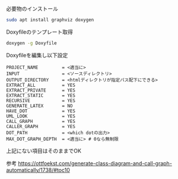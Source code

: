 必要物のインストール

```bash
sudo apt install graphviz doxygen
```

Doxyfileのテンプレート取得
```bash
doxygen -g Doxyfile
```

Doxyfileを編集し以下設定
```
PROJECT_NAME         = <適当に>
INPUT                = <ソースディレクトリ>
OUTPUT_DIRECTORY     = <htmlディレクトリが指定パス配下にできる>
EXTRACT_ALL          = YES
EXTRACT_PRIVATE      = YES
EXTRACT_STATIC       = YES
RECURSIVE            = YES
GENERATE_LATEX       = NO
HAVE_DOT             = YES
UML_LOOK             = YES
CALL_GRAPH           = YES
CALLER_GRAPH         = YES
DOT_PATH             = <which dotの出力>
MAX_DOT_GRAPH_DEPTH  = <適当に> # 0なら無制限
```
上記にない項目はそのままでOK

参考
https://ottfoekst.com/generate-class-diagram-and-call-graph-automatically/1738/#toc10